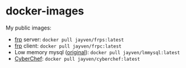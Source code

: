 # docker-images

My public images:

- [frp](https://github.com/fatedier/frp) server: `docker pull jayven/frps:latest`
- [frp](https://github.com/fatedier/frp) client: `docker pull jayven/frpc:latest`
- Low memory mysql ([original](https://github.com/alexanderkoller/low-memory-mysql)): `docker pull jayven/lmmysql:latest`
- [CyberChef](https://github.com/gchq/CyberChef): `docker pull jayven/cyberchef:latest`
